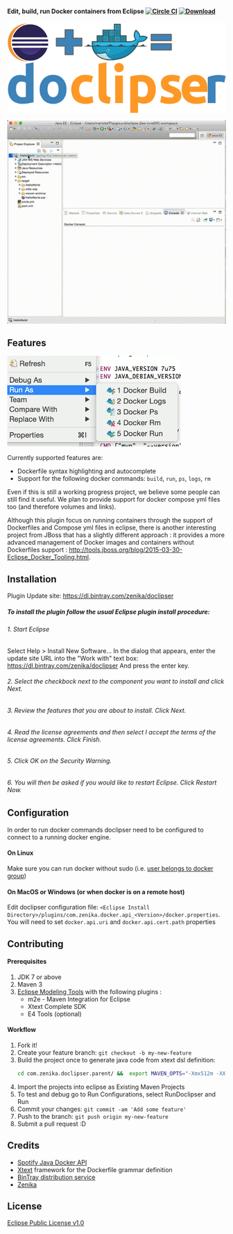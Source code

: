 #### Edit, build, run Docker containers from Eclipse [![Circle CI](https://circleci.com/gh/domeide/doclipser.png?style=shield)](https://circleci.com/gh/domeide/doclipser) [ ![Download](https://api.bintray.com/packages/zenika/doclipser/doclipser-p2-site/images/download.svg) ](https://dl.bintray.com/zenika/doclipser/)
![image](images/doclipser_main_logo.png)

![image](images/doclipserdemo.gif)

## Features

![image](images/run-as-screenshot.gif)

Currently supported features are:
* Dockerfile syntax highlighting and autocomplete
* Support for the following docker commands: `build`, `run`, `ps`, `logs`, `rm`

Even if this is still a working progress project, we believe some people can still find it useful.
We plan to provide support for docker compose yml files too (and therefore volumes and links). 

Although this plugin focus on running containers through the support of Dockerfiles and Compose yml files in eclipse, there is another interesting project from JBoss that has a slightly different approach : it provides a more advanced management of Docker images and containers without Dockerfiles support : http://tools.jboss.org/blog/2015-03-30-Eclipse_Docker_Tooling.html.

## Installation

Plugin Update site: https://dl.bintray.com/zenika/doclipser

##### To install the plugin follow the usual Eclipse plugin install procedure:

###### 1. Start Eclipse
Select Help > Install New Software... In the dialog that appears, enter the update site URL into the "Work with" text box: https://dl.bintray.com/zenika/doclipser
And press the enter key.

###### 2. Select the checkbock next to the component you want to install and click Next.

###### 3. Review the features that you are about to install. Click Next.

###### 4. Read the license agreements and then select I accept the terms of the license agreements. Click Finish.

###### 5. Click OK on the Security Warning.

###### 6. You will then be asked if you would like to restart Eclipse. Click Restart Now.

## Configuration

In order to run docker commands doclipser need to be configured to connect to a running docker engine. 

#### On Linux
Make sure you can run docker without sudo (i.e. [user belongs to docker group](https://docs.docker.com/installation/ubuntulinux/#create-a-docker-group))

#### On MacOS or Windows (or when docker is on a remote host)
Edit doclipser configuration file: `<Eclipse Install Directory>/plugins/com.zenika.docker.api_<Version>/docker.properties`. You will need to set `docker.api.uri` and `docker.api.cert.path` properties

## Contributing

#### Prerequisites
1. JDK 7 or above
2. Maven 3
3. [Eclipse Modeling Tools](https://www.eclipse.org/downloads/packages/eclipse-modeling-tools/lunasr2) with the following plugins :
   * m2e - Maven Integration for Eclipse
   * Xtext Complete SDK
   * E4 Tools (optional)

#### Workflow
1. Fork it!
2. Create your feature branch: `git checkout -b my-new-feature`
3. Build the project once to generate java code from xtext dsl definition:
   ``` bash
   cd com.zenika.doclipser.parent/ &&  export MAVEN_OPTS="-Xmx512m -XX:MaxPermSize=128m" && mvn clean install
   ```
4. Import the projects into eclipse as Existing Maven Projects 
5. To test and debug go to Run Configurations, select RunDoclipser and Run  
3. Commit your changes: `git commit -am 'Add some feature'`
4. Push to the branch: `git push origin my-new-feature`
5. Submit a pull request :D

## Credits
* [Spotify Java Docker API](https://github.com/spotify/docker-client)
* [Xtext](https://eclipse.org/Xtext/) framework for the Dockerfile grammar definition
* [BinTray distribution service](http://bintray.com)
* [Zenika](http://zenika.com)

## License
[Eclipse Public License v1.0](https://www.eclipse.org/legal/epl-v10.html)
